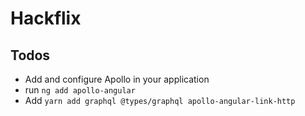 # Hackflix

## Todos

- Add and configure Apollo in your application
- run `ng add apollo-angular`
- Add `yarn add graphql @types/graphql apollo-angular-link-http`
